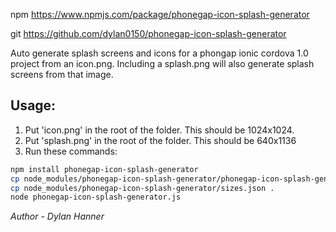 npm https://www.npmjs.com/package/phonegap-icon-splash-generator

git https://github.com/dylan0150/phonegap-icon-splash-generator

Auto generate splash screens and icons for a phongap ionic cordova 1.0 project from an icon.png. Including a splash.png will also generate splash screens from that image.

## Usage:

1. Put 'icon.png' in the root of the folder. This should be 1024x1024.
2. Put 'splash.png' in the root of the folder. This should be 640x1136
3. Run these commands:

```sh
npm install phonegap-icon-splash-generator
cp node_modules/phonegap-icon-splash-generator/phonegap-icon-splash-generator.js .
cp node_modules/phonegap-icon-splash-generator/sizes.json .
node phonegap-icon-splash-generator.js
```

*Author - Dylan Hanner*
